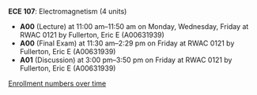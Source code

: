 **ECE 107**: Electromagnetism (4 units)

- **A00** (Lecture) at 11:00 am–11:50 am on Monday, Wednesday, Friday at RWAC 0121 by Fullerton, Eric E (A00631939)
- **A00** (Final Exam) at 11:30 am–2:29 pm on Friday at RWAC 0121 by Fullerton, Eric E (A00631939)
- **A01** (Discussion) at 3:00 pm–3:50 pm on Friday at RWAC 0121 by Fullerton, Eric E (A00631939)

[Enrollment numbers over time](./ECE107.tsv)
